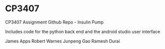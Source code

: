 # CP3407
CP3407 Assignment Github Repo - Insulin Pump

Includes code for the python back end and the android studio user interface

James Apps
Robert Warnes 
Junpeng Gao
Ramesh Durai
